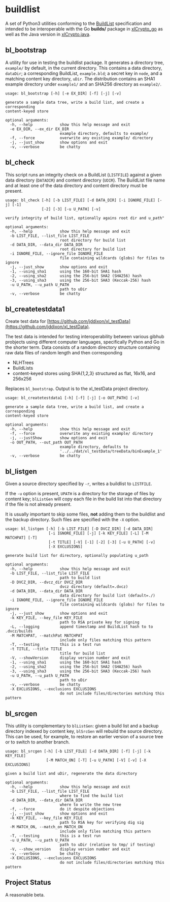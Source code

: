 <h1 class="libTop">buildlist</h1>

A set of Python3 utilities conforming to the
[BuildList](https://jddixon.github.io/xlattice/buildList.html)
specification and
intended to be interoperable with the Go
**builds/** package in
[xlCrypto_go](https://jddixon.github.com/xlCrypto_go)
as well as the Java version in
[xlCrypto.java](https://jddixon.github.com/xlCrypto_java).

## bl_bootstrap

A utility for use in testing the buildlist package.  It generates a
directory tree, `example/` by default, in the current directory.  This
contains a data directory, `dataDir`; a corresponding BuildList,
`example.bld`; a secret key in `node`, and a matching content key
directory, `uDir`.  The distribution contains an SHA1 example directory
under `example1/` and an SHA256 directory as `example2/`.

    usage: bl_bootstrap [-h] [-e EX_DIR] [-f] [-j] [-v]

    generate a sample data tree, write a build list, and create a corresponding
    content-keyed store

    optional arguments:
      -h, --help            show this help message and exit
      -e EX_DIR, --ex_dir EX_DIR
                            example directory, defaults to example/
      -f, --force           overwrite any existing example/ directory
      -j, --just_show       show options and exit
      -v, --verbose         be chatty

## bl_check

This script runs an integrity check on a BuildList (`LISTFILE`) against
a given data directory (`DATADIR`) and content directory (`UDIR`).  The
BuildList file name and at least one of the data directory and content
directory must be present.

    usage: bl_check [-h] [-b LIST_FILE] [-d DATA_DIR] [-i IGNORE_FILE] [-j] [-1]
                    [-2] [-3] [-u U_PATH] [-v]

    verify integrity of build list, optionally agains root dir and u_path"

    optional arguments:
      -h, --help            show this help message and exit
      -b LIST_FILE, --list_file LIST_FILE
                            root directory for build list
      -d DATA_DIR, --data_dir DATA_DIR
                            root directory for build list
      -i IGNORE_FILE, --ignore_file IGNORE_FILE
                            file containing wildcards (globs) for files to ignore
      -j, --just_show       show options and exit
      -1, --using_sha1      using the 160-bit SHA1 hash
      -2, --using_sha2      using the 256-bit SHA2 (SHA256) hash
      -3, --using_sha3      using the 256-bit SHA3 (Keccak-256) hash
      -u U_PATH, --u_path U_PATH
                            path to uDir
      -v, --verbose         be chatty

## bl_createtestdata1

Create test data for
[https://github.com/jddixon/xl_testData](https://github.com/jddixon/xl_testData).

The test data is intended for testing interoperability between various
gibhub probjects using different computer languages, specifically Python
and Go in the shorter term.  Data consists of a random directory structure
containing raw data files of random length and then corresponding

* NLHTrees
* BuildLists
* content-keyed stores using SHA{1,2,3} structured as flat, 16x16, and 256x256

Replaces `bl_bootstrap`.  Output is to the xl_testData project directory.

    usage: bl_createtestdata1 [-h] [-f] [-j] [-o OUT_PATH] [-v]

    generate a sample data tree, write a build list, and create a corresponding
    content-keyed store

    optional arguments:
      -h, --help            show this help message and exit
      -f, --force           overwrite any existing example/ directory
      -j, --justShow        show options and exit
      -o OUT_PATH, --out_path OUT_PATH
                            example directory, defaults to
                            '../../dat/xl_testData/treeData/binExample_1'
      -v, --verbose         be chatty

## bl_listgen

Given a source directory specified by `-r`, writes a buildlist to `LISTFILE`.

If the `-u` option is present, `UPATH` is a directory for the storage of files
by content key; `blListGen` will copy each file in the build list into that
directory if the file is not already present.

It is usually important to skip some files, **not** adding them to the
buildlist and the backup directory.  Such files are
specified with the `-X` option.

    usage: bl_listgen [-h] [-b LIST_FILE] [-D DVCZ_DIR] [-d DATA_DIR]
                       [-i IGNORE_FILE] [-j] [-k KEY_FILE] [-L] [-M MATCHPAT] [-T]
                       [-t TITLE] [-V] [-1] [-2] [-3] [-u U_PATH] [-v]
                       [-X EXCLUSIONS]

    generate build list for directory, optionally populating u_path

    optional arguments:
      -h, --help            show this help message and exit
      -b LIST_FILE, --list_file LIST_FILE
                            path to build list
      -D DVCZ_DIR, --dvcz_dir DVCZ_DIR
                            dvcz directory (default=.dvcz)
      -d DATA_DIR, --data_dir DATA_DIR
                            data directory for build list (default=./)
      -i IGNORE_FILE, --ignore_file IGNORE_FILE
                            file containing wildcards (globs) for files to ignore
      -j, --just_show       show options and exit
      -k KEY_FILE, --key_file KEY_FILE
                            path to RSA private key for signing
      -L, --logging         append timestamp and BuildList hash to to .dvcz/builds
      -M MATCHPAT, --matchPat MATCHPAT
                            include only files matching this pattern
      -T, --testing         this is a test run
      -t TITLE, --title TITLE
                            title for build list
      -V, --showVersion     display version number and exit
      -1, --using_sha1      using the 160-bit SHA1 hash
      -2, --using_sha2      using the 256-bit SHA2 (SHA256) hash
      -3, --using_sha3      using the 256-bit SHA3 (Keccak-256) hash
      -u U_PATH, --u_path U_PATH
                            path to uDir
      -v, --verbose         be chatty
      -X EXCLUSIONS, --exclusions EXCLUSIONS
                            do not include files/directories matching this pattern

## bl_srcgen

This utility is complementary to `blListGen`: given a build list and
a backup directory indexed by content key, `blSrcGen` will rebuild the
source directory.  This can be used, for example, to restore an earlier
version of a source tree or to switch to another branch.

    usage: bl_srcgen [-h] [-b LIST_FILE] [-d DATA_DIR] [-f] [-j] [-k KEY_FILE]
                      [-M MATCH_ON] [-T] [-u U_PATH] [-V] [-v] [-X EXCLUSIONS]

    given a build list and uDir, regenerate the data directory

    optional arguments:
      -h, --help            show this help message and exit
      -b LIST_FILE, --list_file LIST_FILE
                            where to find the build list
      -d DATA_DIR, --data_dir DATA_DIR
                            where to write the new tree
      -f, --force           do it despite objections
      -j, --just_show       show options and exit
      -k KEY_FILE, --key_file KEY_FILE
                            path to RSA key for verifying dig sig
      -M MATCH_ON, --match_on MATCH_ON
                            include only files matching this pattern
      -T, --testing         this is a test run
      -u U_PATH, --u_path U_PATH
                            path to uDir (relative to tmp/ if testing)
      -V, --show_version    display version number and exit
      -v, --verbose         be chatty
      -X EXCLUSIONS, --exclusions EXCLUSIONS
                            do not include files/directories matching this pattern


## Project Status

A reasonable beta.


